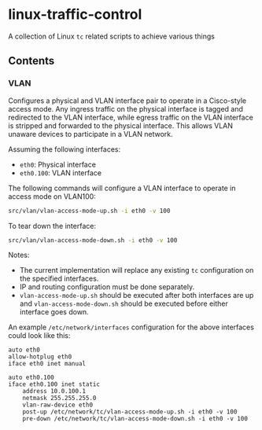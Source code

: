 # linux-traffic-control

A collection of Linux `tc` related scripts to achieve various things

## Contents

### VLAN

Configures a physical and VLAN interface pair to operate in a Cisco-style access mode. Any ingress traffic on the physical interface is tagged and redirected to the VLAN interface, while egress traffic on the VLAN interface is stripped and forwarded to the physical interface. This allows VLAN unaware devices to participate in a VLAN network.

Assuming the following interfaces:

- `eth0`: Physical interface
- `eth0.100`: VLAN interface

The following commands will configure a VLAN interface to operate in access mode on VLAN100:

```bash
src/vlan/vlan-access-mode-up.sh -i eth0 -v 100
```

To tear down the interface:

```bash
src/vlan/vlan-access-mode-down.sh -i eth0 -v 100
```

Notes:

- The current implementation will replace any existing `tc` configuration on the specified interfaces. 
- IP and routing configuration must be done separately.
- `vlan-access-mode-up.sh` should be executed after both interfaces are up and `vlan-access-mode-down.sh` should be executed before either interface goes down.

An example `/etc/network/interfaces` configuration for the above interfaces could look like this:

```text
auto eth0
allow-hotplug eth0
iface eth0 inet manual

auto eth0.100
iface eth0.100 inet static
    address 10.0.100.1
    netmask 255.255.255.0
    vlan-raw-device eth0
    post-up /etc/network/tc/vlan-access-mode-up.sh -i eth0 -v 100
    pre-down /etc/network/tc/vlan-access-mode-down.sh -i eth0 -v 100
```
